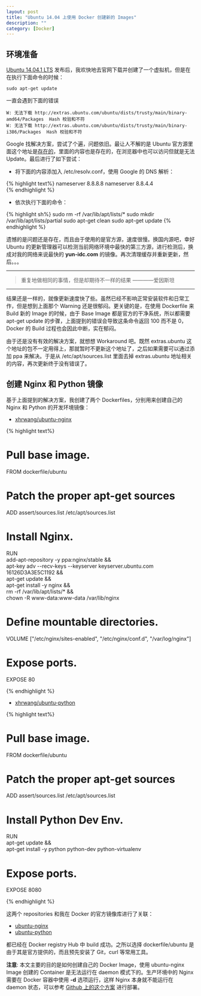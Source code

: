 ```yaml
---
layout: post
title: "Ubuntu 14.04 上使用 Docker 创建新的 Images"
description: ""
category: [Docker]
---
```


## 环境准备

[Ubuntu 14.04.1 LTS][1] 发布后，我欢快地去官网下载并创建了一个虚拟机，但是在在执行下面命令的时候：

	sudo apt-get update

一直会遇到下面的错误

	W: 无法下载 http://extras.ubuntu.com/ubuntu/dists/trusty/main/binary-amd64/Packages  Hash 校验和不符
	W: 无法下载 http://extras.ubuntu.com/ubuntu/dists/trusty/main/binary-i386/Packages  Hash 校验和不符

Google 找解决方案，尝试了个遍，问题依旧。最让人不解的是 Ubuntu 官方源里面这个地址是[存在的][2]，里面的内容也是存在的，在浏览器中也可以访问但就是无法 Update。最后进行了如下尝试：

- 将下面的内容添加入 /etc/resolv.conf，使用 Google 的 DNS 解析：

{% highlight text%}
nameserver 8.8.8.8
nameserver 8.8.4.4	
{% endhighlight %}

- 依次执行下面的命令：

{% highlight sh%}
sudo rm -rf /var/lib/apt/lists/*
sudo mkdir /var/lib/apt/lists/partial
sudo apt-get clean
sudo apt-get update
{% endhighlight %}


遗憾的是问题还是存在，而且由于使用的是官方源，速度很慢。换国内源吧，幸好 Ubuntu 的更新管理器可以检测当前网络环境中最快的第三方源，进行检测后，换成对我的网络来说最快的 __yun-idc.com__ 的镜像。再次清理缓存并重新更新，然后。。。

-------------

> 重复地做相同的事情，但是却期待不一样的结果 ————爱因斯坦

-------------

结果还是一样的，就像更新速度快了些。虽然已经不影响正常安装软件和日常工作，但是想到上面那个 Warning 还是很郁闷。更关键的是，在使用 Dockerfile 来 Build 新的 Image 的时候，由于 Base Image 都是官方的干净系统，所以都需要 apt-get update 的步骤，上面提到的错误会导致这条命令返回 100 而不是 0，Docker 的 Build 过程也会因此中断，实在郁闷。

由于还是没有有效的解决方案，就想想 Workaround 吧。既然 extras.ubuntu 这个地址的包不一定用得上，那就暂时不更新这个地址了，之后如果需要可以通过添加 ppa 来解决。于是从 /etc/apt/sources.list 里面去掉 extras.ubuntu 地址相关的内容，再次更新终于没有错误了。

## 创建 Nginx 和 Python 镜像

基于上面提到的解决方案，我创建了两个 Dockerfiles，分别用来创建自己的 Nginx 和 Python 的开发环境镜像：

- [xhrwang/ubuntu-nginx][3]

{% highlight text%}
# Pull base image.
FROM dockerfile/ubuntu

# Patch the proper apt-get sources
ADD assert/sources.list /etc/apt/sources.list

# Install Nginx.
RUN \
  add-apt-repository -y ppa:nginx/stable && \
  apt-key adv --recv-keys --keyserver keyserver.ubuntu.com 16126D3A3E5C1192 && \
  apt-get update && \
  apt-get install -y nginx && \
  rm -rf /var/lib/apt/lists/* && \
  chown -R www-data:www-data /var/lib/nginx

# Define mountable directories.
VOLUME ["/etc/nginx/sites-enabled", "/etc/nginx/conf.d", "/var/log/nginx"]

# Expose ports.
EXPOSE 80

{% endhighlight %}

- [xhrwang/ubuntu-python][4]

{% highlight text%}
# Pull base image.
FROM dockerfile/ubuntu

# Patch the proper apt-get sources
ADD assert/sources.list /etc/apt/sources.list

# Install Python Dev Env.
RUN \
  apt-get update && \
  apt-get install -y python python-dev python-virtualenv

# Expose ports.
EXPOSE 8080

{% endhighlight %}


这两个 repositories 和我在 Docker 的官方镜像库进行了关联：

- [ubuntu-nginx][5]
- [ubuntu-python][6]

都已经在 Docker registry Hub 中 build 成功。之所以选择 dockerfile/ubuntu 是由于其是官方提供的，而且预先安装了 Git，curl 等常用工具。

__注意__: 本文主要的目的是如何创建自己的 Docker Image，使用 ubuntu-nginx Image 创建的 Container 是无法运行在 daemon 模式下的。生产环境中的 Nginx 需要在 Docker 容器中使用 __-d__ 选项运行，这样 Nginx 本身就不能运行在 daemon 状态，可以参考 [Github 上的这个方案][7] 进行部署。

[1]: http://www.ubuntu.com/download/desktop
[2]: http://extras.ubuntu.com/ubuntu/dists/trusty/main/
[3]: https://github.com/xhrwang/ubuntu-nginx
[4]: https://github.com/xhrwang/ubuntu-python
[5]: https://registry.hub.docker.com/u/xhrwang/ubuntu-nginx/
[6]: https://registry.hub.docker.com/u/xhrwang/ubuntu-python/
[7]: https://github.com/dockerfile/nginx


